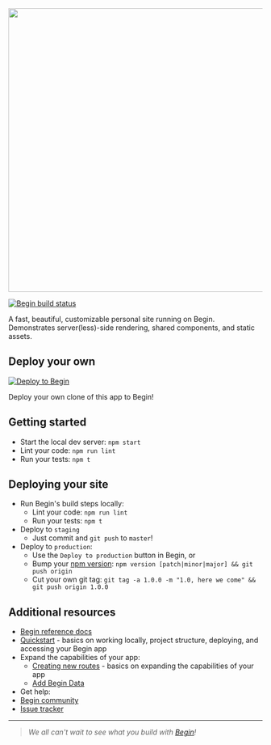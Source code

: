 <img src="https://static.begin.app/node-personal-website/readme-banner.png" width="561">

[![Begin build status](https://buildstatus.begin.app/cookie-h9x/status.svg)](https://begin.com)

A fast, beautiful, customizable personal site running on Begin. Demonstrates server(less)-side rendering, shared components, and static assets.


## Deploy your own

[![Deploy to Begin](https://static.begin.com/deploy-to-begin.svg)](https://begin.com/apps/create?template=https://github.com/begin-examples/node-personal-website)

Deploy your own clone of this app to Begin!


<!-- ## The guide (coming soon!)

Head here to check out the complete guide to setting up and customizing your Begin personal site! -->


## Getting started
- Start the local dev server: `npm start`
- Lint your code: `npm run lint`
- Run your tests: `npm t`


## Deploying your site

- Run Begin's build steps locally:
  - Lint your code: `npm run lint`
  - Run your tests: `npm t`
- Deploy to `staging`
  - Just commit and `git push` to `master`!
- Deploy to `production`:
  - Use the `Deploy to production` button in Begin, or
  - Bump your [npm version](https://docs.npmjs.com/cli/version): `npm version [patch|minor|major] && git push origin`
  - Cut your own git tag: `git tag -a 1.0.0 -m "1.0, here we come" && git push origin 1.0.0`


## Additional resources

- [Begin reference docs](https://docs.begin.com)
- [Quickstart](https://docs.begin.com/en/guides/quickstart/) - basics on working locally, project structure, deploying, and accessing your Begin app
- Expand the capabilities of your app:
  - [Creating new routes](https://docs.begin.com/en/functions/creating-new-functions) - basics on expanding the capabilities of your app
  - [Add Begin Data](https://docs.begin.com/en/data/begin-data/)
- Get help:
- [Begin community](https://spectrum.chat/begin)
- [Issue tracker](https://github.com/smallwins/begin-issues/issues)

---

> _We all can't wait to see what you build with [Begin](https://begin.com)!_

